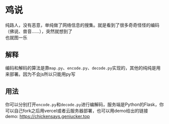 # 鸡说
纯路人，没有恶意，单纯做了网络信息的搜集。就是看到了很多奇奇怪怪的编码（佛说、兽音……），突然就想到了  
也就图一乐  

## 解释
编码和解码的算法是靠`map.py`、`encode.py`、`decode.py`实现的，其他的纯纯是用来部署。因为不会js所以只能用py写

## 用法
你可以分别打开`encode.py`和`decode.py`进行编解码，服务端是Python的Flask，你可以自己fork之后用vercel或者云服务器部署，也可以用demo给出的链接  
demo: <https://chickensays.geniucker.top>  
